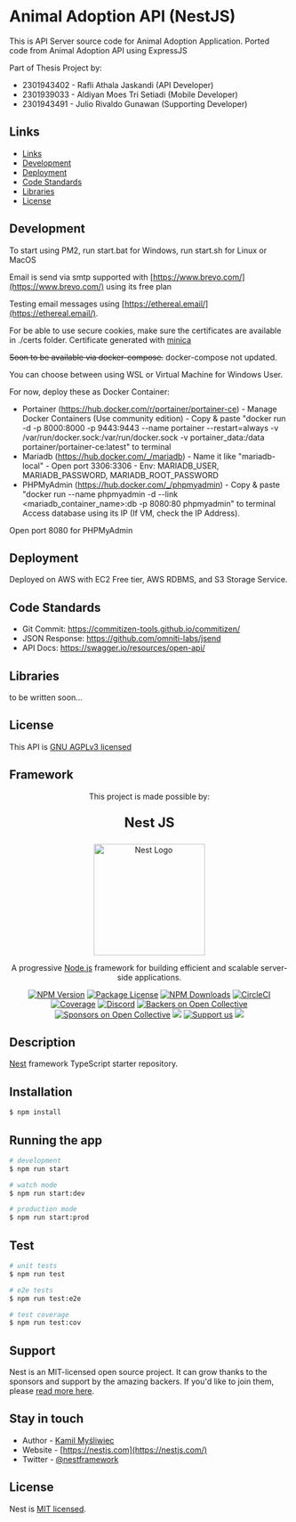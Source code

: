 # Animal Adoption API (NestJS)

This is API Server source code for Animal Adoption Application. Ported code from Animal Adoption API using ExpressJS

Part of Thesis Project by:

- 2301943402 - Rafli Athala Jaskandi (API Developer)
- 2301939033 - Aldiyan Moes Tri Setiadi (Mobile Developer)
- 2301943491 - Julio Rivaldo Gunawan (Supporting Developer)

## Links

-   [Links](#links)
-   [Development](#development)
-   [Deployment](#deployment)
-   [Code Standards](#code-standards)
-   [Libraries](#libraries)
-   [License](#license)

## Development

To start using PM2, run start.bat for Windows, run start.sh for Linux or MacOS

Email is send via smtp supported with [https://www.brevo.com/](https://www.brevo.com/) using its free plan

Testing email messages using [https://ethereal.email/](https://ethereal.email/).

For be able to use secure cookies, make sure the certificates are available in ./certs folder. Certificate generated with [minica](https://github.com/jsha/minica)

<strike>Soon to be available via docker-compose.</strike> docker-compose not updated.

You can choose between using WSL or Virtual Machine for Windows User. 

For now, deploy these as Docker Container:

- Portainer (https://hub.docker.com/r/portainer/portainer-ce) - Manage Docker Containers (Use community edition) - Copy & paste "docker run -d -p 8000:8000 -p 9443:9443 --name portainer --restart=always -v /var/run/docker.sock:/var/run/docker.sock -v portainer_data:/data portainer/portainer-ce:latest" to terminal
- Mariadb (https://hub.docker.com/_/mariadb) - Name it like "mariadb-local" - Open port 3306:3306 - Env: MARIADB_USER, MARIADB_PASSWORD, MARIADB_ROOT_PASSWORD
- PHPMyAdmin (https://hub.docker.com/_/phpmyadmin) - Copy & paste "docker run --name phpmyadmin -d --link <mariadb_container_name>:db -p 8080:80 phpmyadmin" to terminal
Access database using its IP (If VM, check the IP Address).

Open port 8080 for PHPMyAdmin

## Deployment

Deployed on AWS with EC2 Free tier, AWS RDBMS, and S3 Storage Service.

## Code Standards

- Git Commit: https://commitizen-tools.github.io/commitizen/
- JSON Response: https://github.com/omniti-labs/jsend
- API Docs: https://swagger.io/resources/open-api/

## Libraries

to be written soon...

## License

This API is [GNU AGPLv3 licensed](LICENSE)

## Framework

<p align="center">This project is made possible by:</p>

<p align="center" style="font-size: 24px; font-weight: bold;">Nest JS</p>

<p align="center">
  <a href="http://nestjs.com/" target="blank"><img src="https://nestjs.com/img/logo-small.svg" width="200" alt="Nest Logo" /></a>
</p>

[circleci-image]: https://img.shields.io/circleci/build/github/nestjs/nest/master?token=abc123def456
[circleci-url]: https://circleci.com/gh/nestjs/nest

  <p align="center">A progressive <a href="http://nodejs.org" target="_blank">Node.js</a> framework for building efficient and scalable server-side applications.</p>
    <p align="center">
<a href="https://www.npmjs.com/~nestjscore" target="_blank"><img src="https://img.shields.io/npm/v/@nestjs/core.svg" alt="NPM Version" /></a>
<a href="https://www.npmjs.com/~nestjscore" target="_blank"><img src="https://img.shields.io/npm/l/@nestjs/core.svg" alt="Package License" /></a>
<a href="https://www.npmjs.com/~nestjscore" target="_blank"><img src="https://img.shields.io/npm/dm/@nestjs/common.svg" alt="NPM Downloads" /></a>
<a href="https://circleci.com/gh/nestjs/nest" target="_blank"><img src="https://img.shields.io/circleci/build/github/nestjs/nest/master" alt="CircleCI" /></a>
<a href="https://coveralls.io/github/nestjs/nest?branch=master" target="_blank"><img src="https://coveralls.io/repos/github/nestjs/nest/badge.svg?branch=master#9" alt="Coverage" /></a>
<a href="https://discord.gg/G7Qnnhy" target="_blank"><img src="https://img.shields.io/badge/discord-online-brightgreen.svg" alt="Discord"/></a>
<a href="https://opencollective.com/nest#backer" target="_blank"><img src="https://opencollective.com/nest/backers/badge.svg" alt="Backers on Open Collective" /></a>
<a href="https://opencollective.com/nest#sponsor" target="_blank"><img src="https://opencollective.com/nest/sponsors/badge.svg" alt="Sponsors on Open Collective" /></a>
  <a href="https://paypal.me/kamilmysliwiec" target="_blank"><img src="https://img.shields.io/badge/Donate-PayPal-ff3f59.svg"/></a>
    <a href="https://opencollective.com/nest#sponsor"  target="_blank"><img src="https://img.shields.io/badge/Support%20us-Open%20Collective-41B883.svg" alt="Support us"></a>
  <a href="https://twitter.com/nestframework" target="_blank"><img src="https://img.shields.io/twitter/follow/nestframework.svg?style=social&label=Follow"></a>
</p>
  <!--[![Backers on Open Collective](https://opencollective.com/nest/backers/badge.svg)](https://opencollective.com/nest#backer)
  [![Sponsors on Open Collective](https://opencollective.com/nest/sponsors/badge.svg)](https://opencollective.com/nest#sponsor)-->

## Description

[Nest](https://github.com/nestjs/nest) framework TypeScript starter repository.

## Installation

```bash
$ npm install
```

## Running the app

```bash
# development
$ npm run start

# watch mode
$ npm run start:dev

# production mode
$ npm run start:prod
```

## Test

```bash
# unit tests
$ npm run test

# e2e tests
$ npm run test:e2e

# test coverage
$ npm run test:cov
```

## Support

Nest is an MIT-licensed open source project. It can grow thanks to the sponsors and support by the amazing backers. If you'd like to join them, please [read more here](https://docs.nestjs.com/support).

## Stay in touch

- Author - [Kamil Myśliwiec](https://kamilmysliwiec.com)
- Website - [https://nestjs.com](https://nestjs.com/)
- Twitter - [@nestframework](https://twitter.com/nestframework)

## License

Nest is [MIT licensed](https://github.com/nestjs/nest/blob/master/LICENSE).
